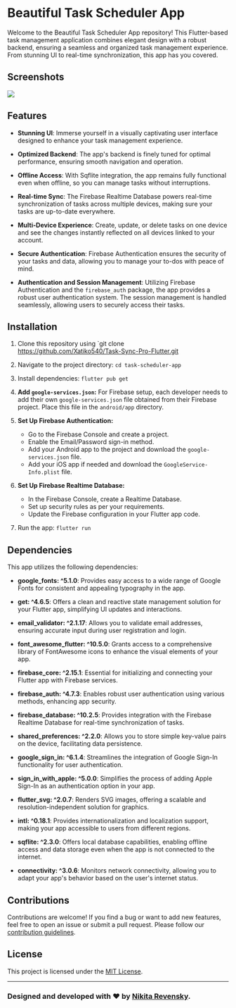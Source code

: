 # Beautiful Task Scheduler App

Welcome to the Beautiful Task Scheduler App repository! This Flutter-based task management application combines elegant design with a robust backend, ensuring a seamless and organized task management experience. From stunning UI to real-time synchronization, this app has you covered.

## Screenshots

<img src="demo.png">

## Features

- **Stunning UI**: Immerse yourself in a visually captivating user interface designed to enhance your task management experience.

- **Optimized Backend**: The app's backend is finely tuned for optimal performance, ensuring smooth navigation and operation.

- **Offline Access**: With Sqflite integration, the app remains fully functional even when offline, so you can manage tasks without interruptions.

- **Real-time Sync**: The Firebase Realtime Database powers real-time synchronization of tasks across multiple devices, making sure your tasks are up-to-date everywhere.

- **Multi-Device Experience**: Create, update, or delete tasks on one device and see the changes instantly reflected on all devices linked to your account.

- **Secure Authentication**: Firebase Authentication ensures the security of your tasks and data, allowing you to manage your to-dos with peace of mind.

- **Authentication and Session Management**: Utilizing Firebase Authentication and the `firebase_auth` package, the app provides a robust user authentication system. The session management is handled seamlessly, allowing users to securely access their tasks.

## Installation

1. Clone this repository using `git clone https://github.com/Xatiko540/Task-Sync-Pro-Flutter.git
2. Navigate to the project directory: `cd task-scheduler-app`
3. Install dependencies: `flutter pub get`
4. **Add `google-services.json`:** For Firebase setup, each developer needs to add their own `google-services.json` file obtained from their Firebase project. Place this file in the `android/app` directory.

5. **Set Up Firebase Authentication:**
   - Go to the Firebase Console and create a project.
   - Enable the Email/Password sign-in method.
   - Add your Android app to the project and download the `google-services.json` file.
   - Add your iOS app if needed and download the `GoogleService-Info.plist` file.

6. **Set Up Firebase Realtime Database:**
   - In the Firebase Console, create a Realtime Database.
   - Set up security rules as per your requirements.
   - Update the Firebase configuration in your Flutter app code.

7. Run the app: `flutter run`

## Dependencies

This app utilizes the following dependencies:

- **google_fonts: ^5.1.0**: Provides easy access to a wide range of Google Fonts for consistent and appealing typography in the app.

- **get: ^4.6.5**: Offers a clean and reactive state management solution for your Flutter app, simplifying UI updates and interactions.

- **email_validator: ^2.1.17**: Allows you to validate email addresses, ensuring accurate input during user registration and login.

- **font_awesome_flutter: ^10.5.0**: Grants access to a comprehensive library of FontAwesome icons to enhance the visual elements of your app.

- **firebase_core: ^2.15.1**: Essential for initializing and connecting your Flutter app with Firebase services.

- **firebase_auth: ^4.7.3**: Enables robust user authentication using various methods, enhancing app security.

- **firebase_database: ^10.2.5**: Provides integration with the Firebase Realtime Database for real-time synchronization of tasks.

- **shared_preferences: ^2.2.0**: Allows you to store simple key-value pairs on the device, facilitating data persistence.

- **google_sign_in: ^6.1.4**: Streamlines the integration of Google Sign-In functionality for user authentication.

- **sign_in_with_apple: ^5.0.0**: Simplifies the process of adding Apple Sign-In as an authentication option in your app.

- **flutter_svg: ^2.0.7**: Renders SVG images, offering a scalable and resolution-independent solution for graphics.

- **intl: ^0.18.1**: Provides internationalization and localization support, making your app accessible to users from different regions.

- **sqflite: ^2.3.0**: Offers local database capabilities, enabling offline access and data storage even when the app is not connected to the internet.

- **connectivity: ^3.0.6**: Monitors network connectivity, allowing you to adapt your app's behavior based on the user's internet status.

## Contributions

Contributions are welcome! If you find a bug or want to add new features, feel free to open an issue or submit a pull request. Please follow our [contribution guidelines](/CONTRIBUTING.md).

## License

This project is licensed under the [MIT License](/LICENSE).

---

### Designed and developed with ❤️ by [Nikita Revensky](https://www.linkedin.com/in/nikita-revensky-b66a21168).
